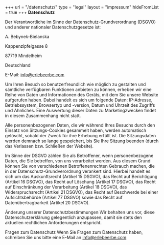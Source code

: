 +++
url = "/datenschutz/"
type = "legal"
layout = "impressum"
hideFromList = true
+++
**Datenschutz**



<div class="small-text">

Der Verantwortliche im Sinne der Datenschutz-Grundverordnung (DSGVO) und anderer nationaler Datenschutzgesetze ist:

A. Bebynek-Bielanska

Kappenzipfelgasse 8

87719 Mindelheim

Deutschland

E-Mail: info@erlebeerbe.com


Um Ihren Besuch so benutzerfreundlich wie möglich zu gestalten und sämtliche verfügbaren Funktionen anbieten zu können, erheben wir eine Reihe von Daten und Informationen des Geräts, mit dem Sie unsere Website aufgerufen haben. Dabei handelt es sich um folgende Daten: IP-Adresse, Betriebssystem, Browsertyp und -version, Datum und Uhrzeit des Zugriffs und Ähnliches. Eine Auswertung dieser Daten zu Marketingzwecken findet in diesem Zusammenhang nicht statt.


Alle personenbezogenen Daten, die wir während Ihres Besuchs durch den Einsatz von Sitzungs-Cookies gesammelt haben, werden automatisch gelöscht, sobald der Zweck für ihre Erhebung erfüllt ist. Die Sitzungsdaten werden demnach so lange gespeichert, bis Sie Ihre Sitzung beenden (durch das Verlassen bzw. Schließen der Website).


Im Sinne der DSGVO zählen Sie als Betroffener, wenn personenbezogene Daten, die Sie betreffen, von uns verarbeitet werden. Aus diesem Grund können Sie von verschiedenen Betroffenenrechten Gebrauch machen, die in der Datenschutz-Grundverordnung verankert sind. Hierbei handelt es sich um das Auskunftsrecht (Artikel 15 DSGVO), das Recht auf Berichtigung (Artikel 16 DSGVO), das Recht auf Löschung (Artikel 17 DSGVO), das Recht auf Einschränkung der Verarbeitung (Artikel 18 DSGVO), das Widerspruchsrecht (Artikel 21 DSGVO), das Recht auf Beschwerde bei einer Aufsichtsbehörde (Artikel 77 DSGVO) sowie das Recht auf Datenübertragbarkeit (Artikel 20 DSGVO).


Änderung unserer Datenschutzbestimmungen
Wir behalten uns vor, diese Datenschutzerklärung gelegentlich anzupassen, damit sie stets den aktuellen rechtlichen Anforderungen entspricht.


Fragen zum Datenschutz
Wenn Sie Fragen zum Datenschutz haben, schreiben Sie uns bitte eine E-Mail an info@erlebeerbe.com


</div>